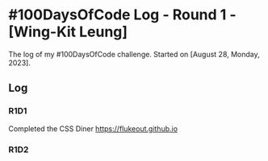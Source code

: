 # #100DaysOfCode Log - Round 1 - [Wing-Kit Leung]

The log of my #100DaysOfCode challenge. Started on [August 28, Monday, 2023].

## Log

### R1D1 
Completed the CSS Diner https://flukeout.github.io

### R1D2
